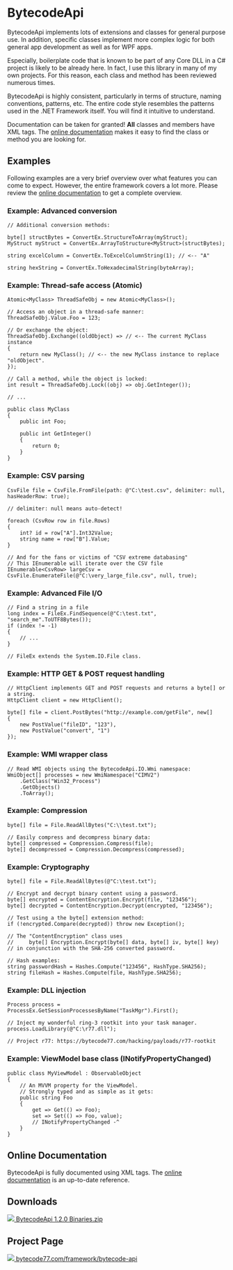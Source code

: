 # BytecodeApi

BytecodeApi implements lots of extensions and classes for general purpose use.
In addition, specific classes implement more complex logic for both general app
development as well as for WPF apps.

Especially, boilerplate code that is known to be part of any Core DLL in a C#
project is likely to be already here. In fact, I use this library in many of my
own projects. For this reason, each class and method has been reviewed numerous
times.

BytecodeApi is highly consistent, particularly in terms of structure, naming
conventions, patterns, etc. The entire code style resembles the patterns used in
the .NET Framework itself. You will find it intuitive to understand.

Documentation can be taken for granted! <b>All</b> classes and members have XML
tags. The [online documentation](https://docs.bytecode77.com/bytecode-api/)
makes it easy to find the class or method you are looking for.

## Examples

Following examples are a very brief overview over what features you can come to
expect. However, the entire framework covers a lot more. Please review the
[online documentation](https://docs.bytecode77.com/bytecode-api/) to get a
complete overview.

### Example: Advanced conversion

```
// Additional conversion methods:

byte[] structBytes = ConvertEx.StructureToArray(myStruct);
MyStruct myStruct = ConvertEx.ArrayToStructure<MyStruct>(structBytes);
			
string excelColumn = ConvertEx.ToExcelColumnString(1); // <-- "A"

string hexString = ConvertEx.ToHexadecimalString(byteArray);
```

### Example: Thread-safe access (Atomic)

```
Atomic<MyClass> ThreadSafeObj = new Atomic<MyClass>();

// Access an object in a thread-safe manner:
ThreadSafeObj.Value.Foo = 123;

// Or exchange the object:
ThreadSafeObj.Exchange((oldObject) => // <-- The current MyClass instance
{
	return new MyClass(); // <-- the new MyClass instance to replace "oldObject".
});

// Call a method, while the object is locked:
int result = ThreadSafeObj.Lock((obj) => obj.GetInteger());

// ...

public class MyClass
{
	public int Foo;

	public int GetInteger()
	{
		return 0;
	}
}
```

### Example: CSV parsing

```
CsvFile file = CsvFile.FromFile(path: @"C:\test.csv", delimiter: null, hasHeaderRow: true);

// delimiter: null means auto-detect!

foreach (CsvRow row in file.Rows)
{
	int? id = row["A"].Int32Value;
	string name = row["B"].Value;
}

// And for the fans or victims of "CSV extreme databasing"
// This IEnumerable will iterate over the CSV file
IEnumerable<CsvRow> largeCsv = CsvFile.EnumerateFile(@"C:\very_large_file.csv", null, true);
```

### Example: Advanced File I/O

```
// Find a string in a file
long index = FileEx.FindSequence(@"C:\test.txt", "search_me".ToUTF8Bytes());
if (index != -1)
{
	// ...
}

// FileEx extends the System.IO.File class.
```

### Example: HTTP GET & POST request handling

```
// HttpClient implements GET and POST requests and returns a byte[] or a string.
HttpClient client = new HttpClient();

byte[] file = client.PostBytes("http://example.com/getFile", new[]
{
	new PostValue("fileID", "123"),
	new PostValue("convert", "1")
});
```

### Example: WMI wrapper class

```
// Read WMI objects using the BytecodeApi.IO.Wmi namespace:
WmiObject[] processes = new WmiNamespace("CIMV2")
	.GetClass("Win32_Process")
	.GetObjects()
	.ToArray();
```

### Example: Compression

```
byte[] file = File.ReadAllBytes("C:\\test.txt");

// Easily compress and decompress binary data:
byte[] compressed = Compression.Compress(file);
byte[] decompressed = Compression.Decompress(compressed);
```

### Example: Cryptography

```
byte[] file = File.ReadAllBytes(@"C:\test.txt");

// Encrypt and decrypt binary content using a password.
byte[] encrypted = ContentEncryption.Encrypt(file, "123456");
byte[] decrypted = ContentEncryption.Decrypt(encrypted, "123456");

// Test using a the byte[] extension method:
if (!encrypted.Compare(decrypted)) throw new Exception();

// The "ContentEncryption" class uses
//     byte[] Encryption.Encrypt(byte[] data, byte[] iv, byte[] key)
// in conjunction with the SHA-256 converted password.

// Hash examples:
string passwordHash = Hashes.Compute("123456", HashType.SHA256);
string fileHash = Hashes.Compute(file, HashType.SHA256);
```

### Example: DLL injection

```
Process process = ProcessEx.GetSessionProcessesByName("TaskMgr").First();

// Inject my wonderful ring-3 rootkit into your task manager.
process.LoadLibrary(@"C:\r77.dll");

// Project r77: https://bytecode77.com/hacking/payloads/r77-rootkit
```

### Example: ViewModel base class (INotifyPropertyChanged)

```
public class MyViewModel : ObservableObject
{
	// An MVVM property for the ViewModel.
	// Strongly typed and as simple as it gets:
	public string Foo
	{
		get => Get(() => Foo);
		set => Set(() => Foo, value);
		// INotifyPropertyChanged -^
	}
}
```

## Online Documentation

BytecodeApi is fully documented using XML tags. The
[online documentation](https://docs.bytecode77.com/bytecode-api/) is an
up-to-date reference.

## Downloads

[![](https://bytecode77.com/images/shared/fileicons/zip.png) BytecodeApi 1.2.0 Binaries.zip](https://bytecode77.com/downloads/framework/bytecode-api/BytecodeApi%201.2.0%20Binaries.zip)

## Project Page

[![](https://bytecode77.com/images/shared/favicon16.png) bytecode77.com/framework/bytecode-api](https://bytecode77.com/framework/bytecode-api)
